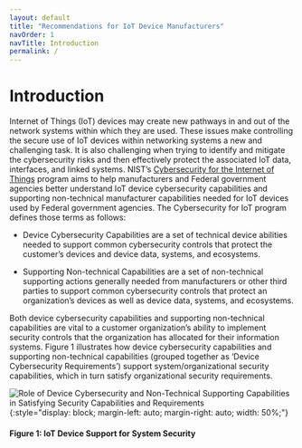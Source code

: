 ```yaml
---
layout: default
title: "Recommendations for IoT Device Manufacturers"
navOrder: 1
navTitle: Introduction
permalink: /
---
```


# Introduction

Internet of Things (IoT) devices may create new pathways in and out of the network systems within which they are used. These issues make controlling the secure use of IoT devices within networking systems a new and challenging task. It is also challenging when trying to identify and mitigate the cybersecurity risks and then effectively protect the associated IoT data, interfaces, and linked systems. NIST’s [Cybersecurity for the Internet of Things](https://www.nist.gov/programs-projects/nist-cybersecurity-iot-program) program aims to help manufacturers and Federal government agencies better understand IoT device cybersecurity capabilities and supporting non-technical manufacturer capabilities needed for IoT devices used by Federal government agencies. The Cybersecurity for IoT program defines those terms as follows:

* Device Cybersecurity Capabilities are a set of technical device abilities needed to support common cybersecurity controls that protect the customer’s devices and device data, systems, and ecosystems.

* Supporting Non-technical Capabilities are a set of non-technical supporting actions generally needed from manufacturers or other third parties to support common cybersecurity controls that protect an organization’s devices as well as device data, systems, and ecosystems. 

Both device cybersecurity capabilities and supporting non-technical capabilities are vital to a customer organization’s ability to implement security controls that the organization has allocated for their information systems. Figure 1 illustrates how device cybersecurity capabilities and supporting non-technical capabilities (grouped together as ‘Device Cybersecurity Requirements’) support system/organizational security capabilities, which in turn satisfy organizational security requirements.

![Role of Device Cybersecurity and Non-Technical Supporting Capabilities in Satisfying Security Capabilities and Requirements]({{site.baseurl}}/{{page.collection}}/images/relationships.png){:style="display: block; margin-left: auto; margin-right: auto; width: 50%;"}
#### Figure 1: IoT Device Support for System Security
